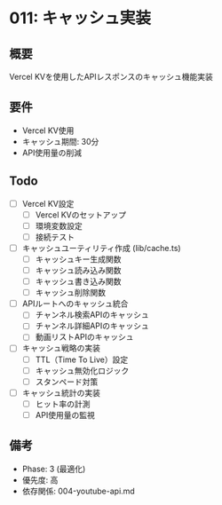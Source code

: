 # 011: キャッシュ実装

## 概要
Vercel KVを使用したAPIレスポンスのキャッシュ機能実装

## 要件
- Vercel KV使用
- キャッシュ期間: 30分
- API使用量の削減

## Todo
- [ ] Vercel KV設定
  - [ ] Vercel KVのセットアップ
  - [ ] 環境変数設定
  - [ ] 接続テスト
- [ ] キャッシュユーティリティ作成 (lib/cache.ts)
  - [ ] キャッシュキー生成関数
  - [ ] キャッシュ読み込み関数
  - [ ] キャッシュ書き込み関数
  - [ ] キャッシュ削除関数
- [ ] APIルートへのキャッシュ統合
  - [ ] チャンネル検索APIのキャッシュ
  - [ ] チャンネル詳細APIのキャッシュ
  - [ ] 動画リストAPIのキャッシュ
- [ ] キャッシュ戦略の実装
  - [ ] TTL（Time To Live）設定
  - [ ] キャッシュ無効化ロジック
  - [ ] スタンペード対策
- [ ] キャッシュ統計の実装
  - [ ] ヒット率の計測
  - [ ] API使用量の監視

## 備考
- Phase: 3 (最適化)
- 優先度: 高
- 依存関係: 004-youtube-api.md